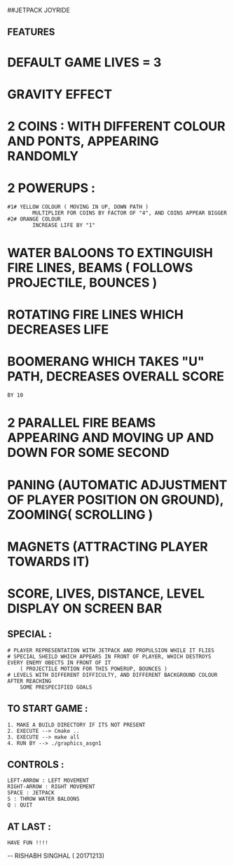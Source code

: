 ##JETPACK JOYRIDE 

## FEATURES 
 # DEFAULT GAME LIVES = 3
 # GRAVITY EFFECT
 # 2 COINS : WITH DIFFERENT COLOUR AND PONTS, APPEARING RANDOMLY 
 # 2 POWERUPS :
  	#1# YELLOW COLOUR ( MOVING IN UP, DOWN PATH ) 
			MULTIPLIER FOR COINS BY FACTOR OF "4", AND COINS APPEAR BIGGER
	#2# ORANGE COLOUR
			INCREASE LIFE BY "1"
 # WATER BALOONS TO EXTINGUISH FIRE LINES, BEAMS ( FOLLOWS PROJECTILE, BOUNCES )
 # ROTATING FIRE LINES WHICH DECREASES LIFE
 # BOOMERANG WHICH TAKES "U" PATH, DECREASES OVERALL SCORE
	BY 10
 # 2 PARALLEL FIRE BEAMS APPEARING AND MOVING UP AND DOWN FOR SOME SECOND
 # PANING (AUTOMATIC ADJUSTMENT OF PLAYER POSITION ON GROUND), ZOOMING( SCROLLING )
 # MAGNETS (ATTRACTING PLAYER TOWARDS IT)
 # SCORE, LIVES, DISTANCE, LEVEL DISPLAY ON SCREEN BAR
 
## SPECIAL :
	# PLAYER REPRESENTATION WITH JETPACK AND PROPULSION WHILE IT FLIES
	# SPECIAL SHEILD WHICH APPEARS IN FRONT OF PLAYER, WHICH DESTROYS EVERY ENEMY OBECTS IN FRONT OF IT 
		( PROJECTILE MOTION FOR THIS POWERUP, BOUNCES )
	# LEVELS WITH DIFFERENT DIFFICULTY, AND DIFFERENT BACKGROUND COLOUR AFTER REACHING
		SOME PRESPECIFIED GOALS 
## TO START GAME :
	1. MAKE A BUILD DIRECTORY IF ITS NOT PRESENT
	2. EXECUTE --> Cmake ..
	3. EXECUTE --> make all 
	4. RUN BY --> ./graphics_asgn1
## CONTROLS :
	LEFT-ARROW : LEFT MOVEMENT
	RIGHT-ARROW : RIGHT MOVEMENT
	SPACE : JETPACK
	S : THROW WATER BALOONS
	Q : QUIT

## AT LAST :
	HAVE FUN !!!! 

-- RISHABH SINGHAL ( 20171213)

		
